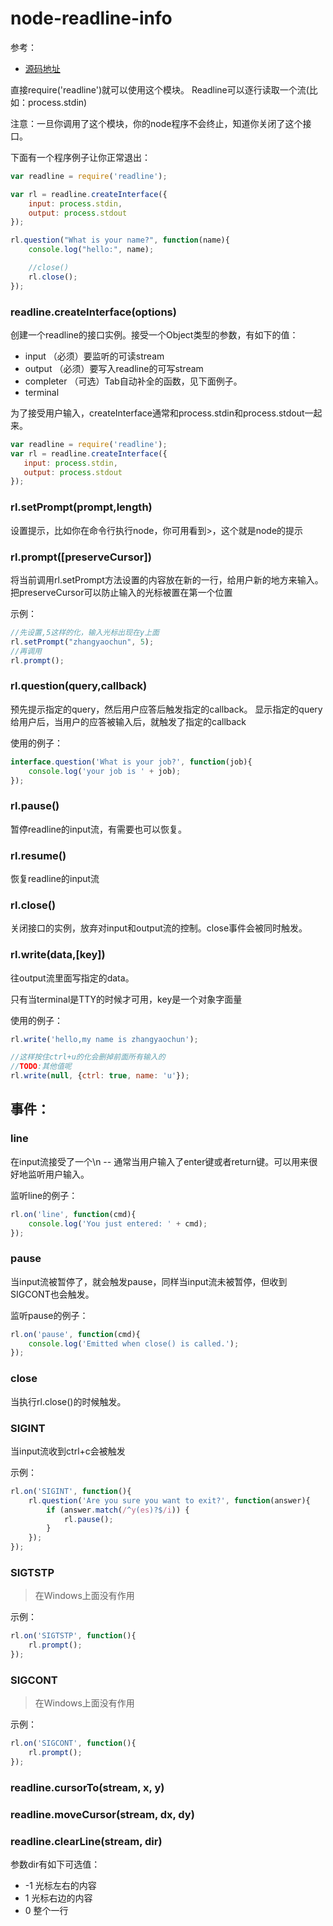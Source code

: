 node-readline-info
==================

参考：

* [源码地址](https://github.com/joyent/node/blob/master/lib/readline.js)

直接require('readline')就可以使用这个模块。
Readline可以逐行读取一个流(比如：process.stdin)

注意：一旦你调用了这个模块，你的node程序不会终止，知道你关闭了这个接口。

下面有一个程序例子让你正常退出：

```javascript
var readline = require('readline');

var rl = readline.createInterface({
    input: process.stdin,
    output: process.stdout
});

rl.question("What is your name?", function(name){
    console.log("hello:", name);

    //close()
    rl.close();
});
```


### readline.createInterface(options)

创建一个readline的接口实例。接受一个Object类型的参数，有如下的值：

* input      （必须）要监听的可读stream
* output     （必须）要写入readline的可写stream
* completer  （可选）Tab自动补全的函数，见下面例子。
* terminal 



为了接受用户输入，createInterface通常和process.stdin和process.stdout一起来。

```javascript
var readline = require('readline');
var rl = readline.createInterface({
   input: process.stdin,
   output: process.stdout 
});
```



### rl.setPrompt(prompt,length)

设置提示，比如你在命令行执行node，你可用看到>，这个就是node的提示


### rl.prompt([preserveCursor])

将当前调用rl.setPrompt方法设置的内容放在新的一行，给用户新的地方来输入。
把preserveCursor可以防止输入的光标被置在第一个位置


示例：

```javascript
//先设置,5这样的化，输入光标出现在y上面
rl.setPrompt("zhangyaochun", 5);
//再调用
rl.prompt();
```


### rl.question(query,callback)

预先提示指定的query，然后用户应答后触发指定的callback。
显示指定的query给用户后，当用户的应答被输入后，就触发了指定的callback



使用的例子：

```javascript
interface.question('What is your job?', function(job){
    console.log('your job is ' + job);
});
```


### rl.pause()

暂停readline的input流，有需要也可以恢复。


### rl.resume()

恢复readline的input流


### rl.close()

关闭接口的实例，放弃对input和output流的控制。close事件会被同时触发。



### rl.write(data,[key])

往output流里面写指定的data。

只有当terminal是TTY的时候才可用，key是一个对象字面量

使用的例子：

```javascript
rl.write('hello,my name is zhangyaochun');

//这样按住ctrl+u的化会删掉前面所有输入的
//TODO:其他值呢
rl.write(null, {ctrl: true, name: 'u'});
```


## 事件：

### line

在input流接受了一个\n -- 通常当用户输入了enter键或者return键。可以用来很好地监听用户输入。

监听line的例子：

```javascript
rl.on('line', function(cmd){
    console.log('You just entered: ' + cmd);
});
```


### pause

当input流被暂停了，就会触发pause，同样当input流未被暂停，但收到SIGCONT也会触发。

监听pause的例子：

```javascript
rl.on('pause', function(cmd){
    console.log('Emitted when close() is called.');
});
```


### close

当执行rl.close()的时候触发。



### SIGINT

当input流收到ctrl+c会被触发



示例：

```javascript
rl.on('SIGINT', function(){
    rl.question('Are you sure you want to exit?', function(answer){
        if (answer.match(/^y(es)?$/i)) {
            rl.pause();
        }
    });
});
```


### SIGTSTP

> 在Windows上面没有作用


示例：

```javascript
rl.on('SIGTSTP', function(){
    rl.prompt(); 
});
```


### SIGCONT

> 在Windows上面没有作用


示例：

```javascript
rl.on('SIGCONT', function(){
    rl.prompt(); 
});
```


### readline.cursorTo(stream, x, y)

### readline.moveCursor(stream, dx, dy)


### readline.clearLine(stream, dir)

参数dir有如下可选值：

* -1  光标左右的内容
* 1   光标右边的内容
* 0   整个一行